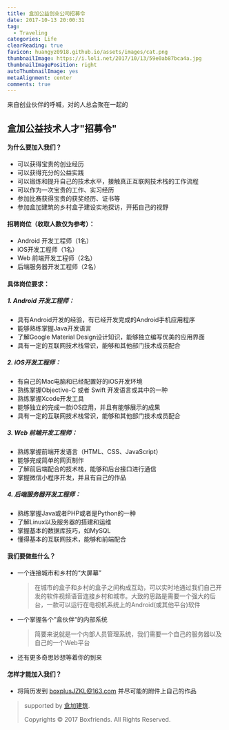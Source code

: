 ```yaml
---
title: 盒加公益创业公司招募令
date: 2017-10-13 20:00:31
tag: 
  - Traveling 
categories: Life  
clearReading: true
favicon: huangyz0918.github.io/assets/images/cat.png 
thumbnailImage: https://i.loli.net/2017/10/13/59e0ab87bca4a.jpg
thumbnailImagePosition: right 
autoThumbnailImage: yes
metaAlignment: center
comments: true 
---
```


来自创业伙伴的呼喊，对的人总会聚在一起的

<!-- more -->
## 盒加公益技术人才"招募令"
#### 为什么要加入我们？

- 可以获得宝贵的创业经历
- 可以获得充分的公益实践
- 可以锻炼和提升自己的技术水平，接触真正互联网技术栈的工作流程
- 可以作为一次宝贵的工作、实习经历
- 参加比赛获得宝贵的获奖经历、证书等
- 参加盒加建筑的乡村盒子建设实地探访，开拓自己的视野

#### 招聘岗位（收取人数仅为参考）：

- Android 开发工程师（1名）
- iOS开发工程师（1名）
- Web 前端开发工程师（2名）
- 后端服务器开发工程师（2名）

#### 具体岗位要求：

##### 1. Android 开发工程师：
- 具有Android开发的经验，有已经开发完成的Android手机应用程序
- 能够熟练掌握Java开发语言
- 了解Google Material Design设计知识，能够独立编写优美的应用界面
- 具有一定的互联网技术栈常识，能够和其他部门技术成员配合

##### 2. iOS开发工程师：
- 有自己的Mac电脑和已经配置好的iOS开发环境
- 熟练掌握Objective-C 或者 Swift 开发语言或其中的一种
- 熟练掌握Xcode开发工具
- 能够独立的完成一款iOS应用，并且有能够展示的成果
- 具有一定的互联网技术栈常识，能够和其他部门技术成员配合

##### 3. Web 前端开发工程师：
- 熟练掌握前端开发语言（HTML、CSS、JavaScript）
- 能够完成简单的网页制作
- 了解前后端配合的技术栈，能够和后台接口进行通信
- 掌握微信小程序开发，并且有自己的作品

##### 4. 后端服务器开发工程师：
- 熟练掌握Java或者PHP或者是Python的一种
- 了解Linux以及服务器的搭建和运维
- 掌握基本的数据库技巧，如MySQL
- 懂得基本的互联网技术，能够和前端配合

#### 我们要做些什么？ 

- 一个连接城市和乡村的“大屏幕”

  > 在城市的盒子和乡村的盒子之间构成互动，可以实时地通过我们自己开发的软件视频语音连接乡村和城市。大致的思路是需要一个强大的后台，一款可以运行在电视机系统上的Android(或其他平台)软件

- 一个掌握各个”盒伙伴“的内部系统

  > 简要来说就是一个内部人员管理系统，我们需要一个自己的服务器以及自己的一个Web平台

- 还有更多奇思妙想等着你的到来

#### 怎样才能加入我们？

- 将简历发到 boxplusJZKL@163.com 并尽可能的附件上自己的作品

> supported by [盒加建筑](http://www.boxfriends.cn/).
>
>  Copyrights © 2017 Boxfriends. All Rights Reserved. 

<!-- more -->

